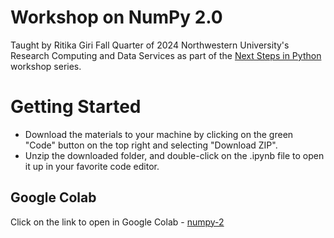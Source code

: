 # Workshop on NumPy 2.0

Taught by Ritika Giri Fall Quarter of 2024 Northwestern University's Research Computing and Data Services as part of the [Next Steps in Python](https://github.com/nuitrcs/NextStepsInPython) workshop series.

# Getting Started

-   Download the materials to your machine by clicking on the green "Code" button on the top right and selecting "Download ZIP".
-   Unzip the downloaded folder, and double-click on the .ipynb file to open it up in your favorite code editor.

## Google Colab
Click on the link to open in Google Colab - [numpy-2](https://colab.research.google.com/github/nuitrcs/nsip-numpy-2.0/blob/main/numpy-2.ipynb)
